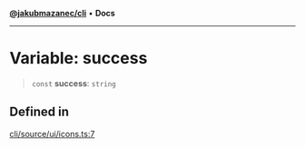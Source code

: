 [**@jakubmazanec/cli**](../../../README.md) • **Docs**

---

# Variable: success

> `const` **success**: `string`

## Defined in

[cli/source/ui/icons.ts:7](https://github.com/jakubmazanec/tools/blob/4ad59c6b8eb7868ab1902d25f4c1aae28b28a6e4/packages/cli/source/ui/icons.ts#L7)
